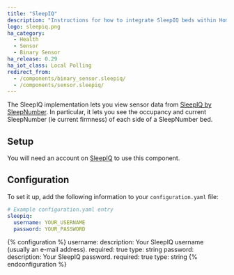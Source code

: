 ```yaml
---
title: "SleepIQ"
description: "Instructions for how to integrate SleepIQ beds within Home Assistant."
logo: sleepiq.png
ha_category:
  - Health
  - Sensor
  - Binary Sensor
ha_release: 0.29
ha_iot_class: Local Polling
redirect_from:
  - /components/binary_sensor.sleepiq/
  - /components/sensor.sleepiq/
---
```


The SleepIQ implementation lets you view sensor data from [SleepIQ by SleepNumber](http://www.sleepnumber.com/sn/en/sleepiq-sleep-tracker). In particular, it lets you see the occupancy and current SleepNumber (ie current firmness) of each side of a SleepNumber bed.

## Setup

You will need an account on [SleepIQ](https://sleepiq.sleepnumber.com/) to use this component.

## Configuration

To set it up, add the following information to your `configuration.yaml` file:

```yaml
# Example configuration.yaml entry
sleepiq:
  username: YOUR_USERNAME
  password: YOUR_PASSWORD
```

{% configuration %}
username:
  description: Your SleepIQ username (usually an e-mail address).
  required: true
  type: string
password:
  description: Your SleepIQ password.
  required: true
  type: string
{% endconfiguration %}
